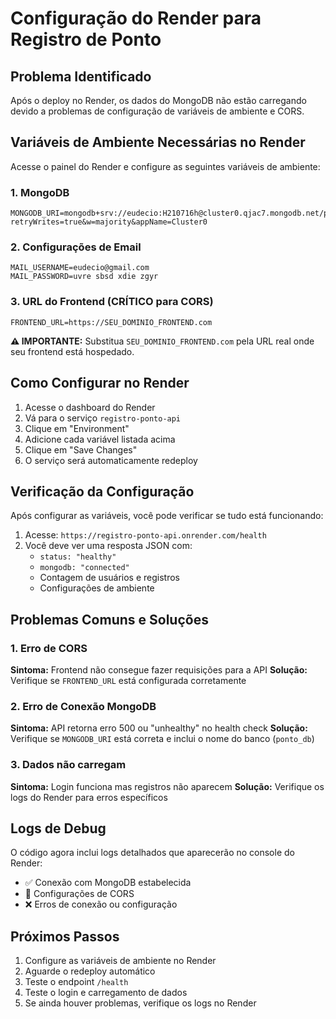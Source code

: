 # Configuração do Render para Registro de Ponto

## Problema Identificado

Após o deploy no Render, os dados do MongoDB não estão carregando devido a problemas de configuração de variáveis de ambiente e CORS.

## Variáveis de Ambiente Necessárias no Render

Acesse o painel do Render e configure as seguintes variáveis de ambiente:

### 1. MongoDB

```
MONGODB_URI=mongodb+srv://eudecio:H210716h@cluster0.qjac7.mongodb.net/ponto_db?retryWrites=true&w=majority&appName=Cluster0
```

### 2. Configurações de Email

```
MAIL_USERNAME=eudecio@gmail.com
MAIL_PASSWORD=uvre sbsd xdie zgyr
```

### 3. URL do Frontend (CRÍTICO para CORS)

```
FRONTEND_URL=https://SEU_DOMINIO_FRONTEND.com
```

**⚠️ IMPORTANTE:** Substitua `SEU_DOMINIO_FRONTEND.com` pela URL real onde seu frontend está hospedado.

## Como Configurar no Render

1. Acesse o dashboard do Render
2. Vá para o serviço `registro-ponto-api`
3. Clique em "Environment"
4. Adicione cada variável listada acima
5. Clique em "Save Changes"
6. O serviço será automaticamente redeploy

## Verificação da Configuração

Após configurar as variáveis, você pode verificar se tudo está funcionando:

1. Acesse: `https://registro-ponto-api.onrender.com/health`
2. Você deve ver uma resposta JSON com:
   - `status: "healthy"`
   - `mongodb: "connected"`
   - Contagem de usuários e registros
   - Configurações de ambiente

## Problemas Comuns e Soluções

### 1. Erro de CORS

**Sintoma:** Frontend não consegue fazer requisições para a API
**Solução:** Verifique se `FRONTEND_URL` está configurada corretamente

### 2. Erro de Conexão MongoDB

**Sintoma:** API retorna erro 500 ou "unhealthy" no health check
**Solução:** Verifique se `MONGODB_URI` está correta e inclui o nome do banco (`ponto_db`)

### 3. Dados não carregam

**Sintoma:** Login funciona mas registros não aparecem
**Solução:** Verifique os logs do Render para erros específicos

## Logs de Debug

O código agora inclui logs detalhados que aparecerão no console do Render:

- ✅ Conexão com MongoDB estabelecida
- 🔧 Configurações de CORS
- ❌ Erros de conexão ou configuração

## Próximos Passos

1. Configure as variáveis de ambiente no Render
2. Aguarde o redeploy automático
3. Teste o endpoint `/health`
4. Teste o login e carregamento de dados
5. Se ainda houver problemas, verifique os logs no Render
